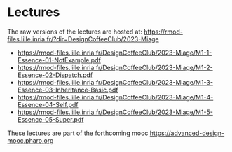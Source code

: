 # Lectures

The raw versions of the lectures are hosted at:  https://rmod-files.lille.inria.fr/?dir=DesignCoffeeClub/2023-Miage

- https://rmod-files.lille.inria.fr/DesignCoffeeClub/2023-Miage/M1-1-Essence-01-NotExample.pdf
- https://rmod-files.lille.inria.fr/DesignCoffeeClub/2023-Miage/M1-2-Essence-02-Dispatch.pdf
- https://rmod-files.lille.inria.fr/DesignCoffeeClub/2023-Miage/M1-3-Essence-03-Inheritance-Basic.pdf
- https://rmod-files.lille.inria.fr/DesignCoffeeClub/2023-Miage/M1-4-Essence-04-Self.pdf
- https://rmod-files.lille.inria.fr/DesignCoffeeClub/2023-Miage/M1-5-Essence-05-Super.pdf

These lectures are part of the forthcoming mooc https://advanced-design-mooc.pharo.org

